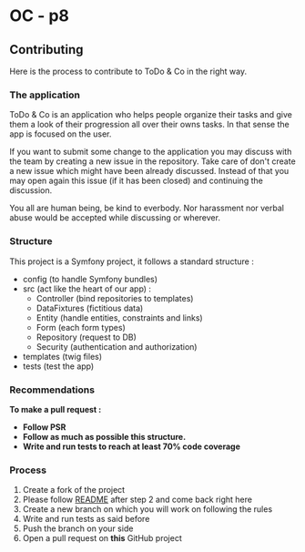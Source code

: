 # OC - p8

## Contributing

Here is the process to contribute to ToDo & Co in the right way. 

### The application

ToDo & Co is an application who helps people organize their tasks and give them a look 
of their progression all over their owns tasks. In that sense the app is focused on the user.

If you want to submit some change to the application you may discuss with the team by creating a new issue in the 
repository. Take care of don't create a new issue which might have been already discussed. Instead of that you may 
open again this issue (if it has been closed) and continuing the discussion.

You all are human being, be kind to everbody. Nor harassment nor verbal abuse would be accepted while discussing 
or wherever.

### Structure

This project is a Symfony project, it follows a standard structure :
* config (to handle Symfony bundles)
* src (act like the heart of our app) :
  * Controller (bind repositories to templates)
  * DataFixtures (fictitious data)
  * Entity (handle entities, constraints and links)
  * Form (each form types)
  * Repository (request to DB)
  * Security (authentication and authorization)
* templates (twig files)
* tests (test the app)

### Recommendations

__To make a pull request :__

* __Follow PSR__
* __Follow as much as possible this structure.__
* __Write and run tests to reach at least 70% code coverage__

### Process

1. Create a fork of the project
2. Please follow [README](../readme.md) after step 2 and come back right here
3. Create a new branch on which you will work on following the rules
4. Write and run tests as said before
5. Push the branch on your side
6. Open a pull request on __this__ GitHub project
